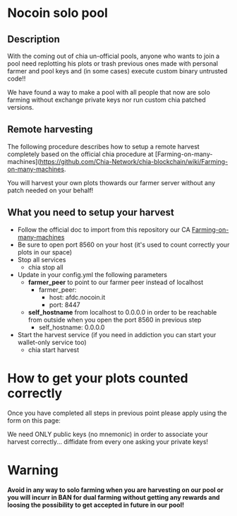 # Nocoin solo pool
## Description
With the coming out of chia un-official pools, anyone who wants to join a pool need replotting his plots or trash previous ones made with personal farmer and pool keys and (in some cases) execute custom binary untrusted code!!

We have found a way to make a pool with all people that now are solo farming without exchange private keys nor run custom chia patched versions. 

## Remote harvesting
The following procedure describes how to setup a remote harvest completely based on the official chia procedure at [Farming-on-many-machines](https://github.com/Chia-Network/chia-blockchain/wiki/Farming-on-many-machines.

You will harvest your own plots thowards our farmer server without any patch needed on your behalf!

## What you need to setup your harvest
- Follow the official doc to import from this repository our CA [Farming-on-many-machines](https://github.com/Chia-Network/chia-blockchain/wiki/Farming-on-many-machines)
- Be sure to open port 8560 on your host (it's used to count correctly your plots in our space)
- Stop all services
  - chia stop all
- Update in your config.yml the following parameters
  - <b>farmer_peer</b> to point to our farmer peer instead of localhost
    - farmer_peer:
      - host: afdc.nocoin.it
      - port: 8447
  - <b>self_hostname</b> from localhost to 0.0.0.0 in order to be reachable from outside when you open the port 8560 in previous step
    -  self_hostname: 0.0.0.0 
 - Start the harvest service (if you need in addiction you can start your wallet-only service too)
   - chia start harvest

# How to get your plots counted correctly
Once you have completed all steps in previous point please apply using the form on this page:

We need ONLY public keys (no mnemonic) in order to associate your harvest correctly... diffidate from every one asking your private keys!

# Warning
<b>Avoid in any way to solo farming when you are harvesting on our pool or you will incurr in BAN for dual farming without getting any rewards and loosing the possibility to get accepted in future in our pool!</b>
